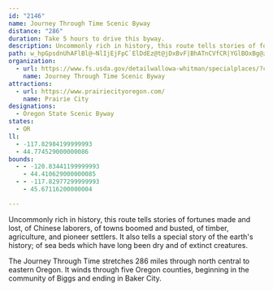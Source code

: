 ```yaml
---
id: "2146"
name: Journey Through Time Scenic Byway
distance: "286"
duration: Take 5 hours to drive this byway.
description: Uncommonly rich in history, this route tells stories of fortunes made and lost, of Chinese laborers, of towns boomed and busted, of timber, agriculture, and pioneer settlers. It also tells a special story of the earth's history.
path: w_hpGpsdnUhAFlBl@~NlIjEjFpC`ElDdEz@t@jDxBvF|BhATnCVfCR|YGlBOxBg@zAq@p@a@~A{ArB}C~@uB`HaT~@sAx@aAj@Y|A_@bCNx@b@lAhAjAhBhBbE`BlCt@hAlAx@fa@pPjCEp`@iG~AEvCf@ftHr{BhCbAfD|BzGfI~CtE`ElIdBlChAvA|AxAhD|BfJpDbAjAdAbCVpA^tDn@pDhAdBr@r@nAx@|KzFlA\bBHrTgBhFuAnPkH|Dm@|BJtJfBnAJvEc@|BNtA`@|@d@rCxCbC`DnCpCdLnGhC~BbD|D|D~FbAjBhArBxAhEx@pCbBlId@lKIbD[fEyArMIlFNlChGbVl@dEn@tJLvG?~IYdBqAlEcCrG_EpHy@xBKvBVrDf@zArAjA~AZbDV~@\X`@Hj@Hn@?vAmBfKy@`Dy@`BkFxHu@vBIfAF~BhE|KNx@B`AShA}BrD_@hAEpAJ`BpB`GNv@JjBElAUlAiN|W_DxE}DtEmBlBcEpFiAzBs@rBoAvDs@lDOnBK`S]lDcBrJ[`CYrEEzGJ~Cr@`JHlCI`DYrBe@dBcAtBqGzKo@bBo@nB_@pCSxBEnFDlIO~AiCpLIpAB`BThA`@dAzAlAjCTv@Px@d@h@r@^xAFz@UzLa@vBs@dAy@^cBNaGi@{ATYPm@r@cAzByDfQo@rBo@p@{ItEmBjAi@l@o@rAk@jC]`DsAnSo@`Gk@dDwArEiEzJgEpIgHzPs@lDKfCErG]xFOzAeBpGYnD?pBNlA^pAhArBlCtCn@jAn@fDKxD}@bGKbBIvJIdBYpAo@tAcBdBiB`@yCVcAXs@^s@p@k@fAy@`CkEtN_DlJiCdFsC`EsBzBmDfCaDbBeCfBcCfCgCrEuDfJkJ`TeLxXyBnHoAvFqD|X_A|D_CrHw@~Ci@rD[zEI~DoArgATzKRzEvLjkBjEzm@v@tNPlGCdFI`Du@tHs@lE_DbLy^roAmApCsKvP}BlFyAlFsCbR_A`FgA~DkAjCiAlBoI|LcCpFcFvVoAzEcAzBwH`NsAxC{@zBaAxDiElQsF~V{Hpb@i@xGe@|P_@`Fy@lEuMdf@s@lDgI|l@_@xF@jBLxB^rBdAxCh@~@pH|I|B~DdUhw@lArBfC~AhBR|EQr@JzBr@fBrAh@p@Xr@j@rB|AdKXz@dApB^^bBz@x@Pt@FxK_AXBdARfD`Bx@Lz@GvEgBpFl@lCy@t@KbAR^Vd@r@Rx@J~@Dl@AXId@}BtFQhAmCrWO~D@lC\lHx@~BhAfAd@X|DvAnAhA^t@X`A|@xDZt@fBvBrFdBxClAv@JdAClAQdAc@dMcIlEcBfGy@xQeBnA?bALrCvAdC`DrCfG`DdGZ\tHdD~@dA\~@~BnQj@fCVf@~ArAfDtAh@z@^xAC`BOr@[v@c@d@s@^aHfB[Vw@z@kAjDYtBCvAFx@NdAdBpGNjA?rB[pB{GdPo@jCE~@D~BN~@r@tBt@fAh@j@bAp@xGfDlA^rAxA~@xAn@xAn@rC\hFj@`QHdFExDUtBgA`FsC~J[`COrDDzG~AhXh@rDnArEhAzBxB~CdKnKr`@vc@tBxDbBbHfBxJfKni@b@tDTjGOhGoArMC~AT`Dv@jCh[tl@rCfGr@~CT~BBtC[tDaE~TgGl[cYt{Ac@nBuHhXWvAy@bIqClPu@rF}BtIeC|G}@~DUpBOlCF`J[tJNdCl@bD`@bDBhDi@xP?`BRlB`ArFFlB?jBcAdW_Bj^wE`m@s@dEy@rDsC|IoAvESzBK~CWxBe@hBuAvCi@xBMt@Ex@s@d`@q@lVJzFn@xGhAnFx@fClFrNpF|M~@dBvBdClG`D|EnBbCbBr@r@j@x@lC`I^r@hBzBbAp@lIdDbDt@bAGhAe@`E_EpAm@|A[hBEnPxAfALnAf@d@^lA~Ah@jAbBtFtAlBt@h@lE|A`ApA^xAjBfKlD|Hf@dC~BlPrCtITtBHlDNjCRjAbClH^~CHnBCxA_@`By@rAcGrFaEvC_B`@yCd@}@x@y@pAk@|Cc@rIcAlMmCjWEjDDtB^|Cv@lCrL~WrAxDxBbK|@lLHhKJ~EVpE^`Cj@~BfFbNrAlH`Fdb@x@`E^lAtA`CtAbBfC`BlBd@vIx@vC~@hC`B~AjBzNzSlBzDt@dClBzHvFhRh@zCbAfQZlBvBtFtQzTbGhFzFvChGhBlUdD|B|@bAl@bBlBr@fAhBdFtArEhAlBxAtBfIrH`BxB`B~CvAlDrBtDz@hAfUvRpNtJjCx@~Bd@~CLjGAfD^fFzAzCxAzCpBhBfBz^ld@vD`FhBjDnAfDt@hDjHhb@bAlFrArFdBhFx@bB|AbBhAh@hB`@~BRrAQbBu@xE_ErAs@|BY|Bk@`Ag@zBgDn@_BhAwB~B}BbAc@pJuBlAi@rFgDlBm@jAS`CDxC~@lGnF`GdD~A^bCFBvB^`Ex@zCnAjCrAtBdAfA|EjBfDPlCCvJVlDj@tAn@v@p@hBxBhBdDrAbEjC`Kx@dFXrFlAj\z@fJv@lExAlGbAhDhApDnCfF~BlB`Dz@x@DbAEjQaDvAAhAJxAb@bBhAnBtB`N`QlB`B|CrAzNjDlCjBr@z@rClElNbWfA~Bn@nCXdFYtF}@tIAvFJlBXfBb@jBnA`DpExG~BbErClGvDdM|DvNdAdERnAN~ADvA?tAo@fLD~CNrAlBhK|CxO`AbDv@jBjApBdFhHdAfBn@dBl@tDH|AI~Di@zISxFAlBPjLKjDc@lD}AfI[~CwDda@eCfb@}@lHcCjPSdF?~e@HtARvAbA~EtDtNfBvHb@xCd@vAxAxCbBlBxAz@lCdAdc@nM|@d@x@x@j@v@dAzBp@~BP`CHrCBnKN|AX~Ah@fBn@`An@r@lBrArCxAjBvAf@l@jA~C|B~It@nBr@lAx@v@bAl@bB^bId@jHx@fJxBtJrDrFzAlD\rBFzL_@rB?rDV`E`AxExBhAv@xBbB|BbCnA`BrDdG`FjKhAvBjAdBzAlAn@XhANjb@uBbDFfAPnDrAnAv@~IbGpN~IvBlCjCxEnG~NhBvDpHbLhBjDxAdDhFnOvA`CbBnBnAhAdAr@|Al@bEdAfEp@lI`AlD`A|@j@tBdBxb@xb@`LzLpCxEbBfEpAfExAnHl@jFxA`]NpFBnEM~A[`CcDfPwB`M{@fKmEvo@c@pFc@tIA`HNbJx@~PZfEHrEEhFFdB\xDlD|VhArFvCfKf@`DfAnO~@bIfC~KbIdZ|ClNjY`bBze@h`CfAlHd@fHDjGkAzcBDpDRlF^fE^rCp@xDzE|PpWb~@dDhM|CtNjn@jdElB`KdQzt@fFnNbDrGhd@bw@fExExHfGjEbFhAxBdAdDbAhGNvC?fEgB`j@W`WFbOlAxa@KjDa@tDqLzp@u@fIOxG?fDX`HT`C|BhOrArKxAbXh@tGT`BnAvFvEjPh@jC`@rEFlA?rAgAp^iGdfBYfFIzE\rLStMsApQc@~Ca@pAc@x@oAz@cEfBaAj@sBjBeA`E[lDPbUHvA|C|RNfA?~AEj@w@tCoCbMi@pEo@`HN~eBTlG\~CXfAxBxGx@lDXrBTnDD~EKlIDxBrEbv@b@tEnBxMb@tFxBfv@b@hD|ErS~@pGlChWhBv`@fFpz@TlFH~DOtIqDzh@CdEf@ff@HzV}Bti@mA~TeAdI}A`HcHtRwAzFiAxGyDvXSxDAjt@Ide@TxFDrCAx]Dpv@Ez]Jf_ALhXZrD~@`EvA`EfFzKd@nA^vBN|DKnPMrC{@nJG~CLrArBnLbJpc@vAtHt@~GLpUMnD_BnW_A`Lo@hFsCrQS`BElC@bAv@lDlEhOn@lEXtDbCtp@vGjrB?hGS`HYpEc@xDy@hEaA~CsKbV_B~CeCvGgClMur@faEoApLaA`VeAdUc@rDe@vBeAhCyA|BwBlBeCfA}CXaW_@uBd@s@f@mAdBo@~BYlCiDlm@}Cdd@y@|E{HrW_@vDHrEvAbYIh\g@xt@V|FlHfbATrELzCCxH_@jGSlB_BzH{Obm@}@fF_@lD_@rFEjF@bSEdA[hDq@rC_ApBuBzBuKzGiAnAyAtBe@pAy@xC}AzIqIlh@}@hHWjEIlEWniAQ~G_@xDc@lCoOts@O~A?nFRrC~@xGb@zFFtOLfCXzBhGtXf@rCNdBFhBAxBUpCm@xCcAzBcAbBqBfB{GxEsA`Bo@rBu@fH_@lGJ~BfChPVzC?lDUpD[lBi@fBw@`BkBjCq\|YwBxB_ArAi@fAu@rB_@xBYlCOxDClLUpWCtOY|XAbGOxJm@xDy@nBs@hAq@t@gb@vVkAxA_@x@o@pCI`DhAnO?xCmA`TiCta@EdAHxCP~AfDhOlKje@p@`DZlCDxCBrKMhHKfByEv\WdDArADjAh@`C|G|Qr@dCTjAt@vNL~GIhCiCp[oA`UyAfm@s@|HyBzN_@~CQlGKtw@[tEYzAcApDo@rA}CnD}HvEuEhEqMrJk@v@wBtEcGnOmClJgBlH{@xCw@~Au@fAiDrDiArBo@~By@nF}@rDk@xA{EfJeAxC_@nAqJ|k@}@zEyArEwEnLkAtDYvAY~Bo@nRMfBU`Cs@jDs@`CoC~HqNx_@sDhKcCfKcOdv@c@bBy@rBq@fAeZl]gLfS}CxD}GfHiChD]hA_@lBOxBM`HWrDsCjYcA~Ho@zC}B|HqFxPe@jAiBrCiBtA}B~@aDXyIa@{CEkALwH`CwDvB}@dAuClF_An@{Gp@iBKiDkAmAMoDGgBLuA`@uM|HqG`FsAx@cClAcAx@oA~BoC`GmA`E_@pBe@LsB`ByAp@sRnEiCx@}BvAgA~@qBlCqD`GeB~BeDrCoC`BiUrLwIlEcBl@cC^iCEgC_@gJuDcDeAwCYoCFsCv@wC~AsGtEuEdC{Ah@aDb@eQPyALwBf@{C|A}ThNyBfAcB^o@@mCOuL}D_Ca@qD[cECcRdA}C_@{As@m@e@cB_BsDgEiA_AoB{@qCW}HVcAEiBYmBw@q@a@iBwBqF{HoA{AmB_Bo@Wi@MoBSyL`@yCUyAW}C_BmFyFuAsBwCuFeLmQyFiKc@g@iAy@_@Ms@C{a@dBaEt@sC~@cE~@ua@?iCPiAr@QRw@dB}A~Em@lAeAlBoA`AyAPmAA_Dc@}CKsATmDrBmBr@iGfBc@^u@zAw@b@cAJaAUi@[}FaGcAYo@RgGzCqHpCcBD}Ek@o@DmHrAgBz@oAxAs@hBsBzG_AfCy@rA_Aj@_@?UWMe@E_ADuALqA`@uATkBFeAYgDy@aDyBmF_AqAmDaCwBaAyB]_B?s@Vo@l@mChFs@xBO|@Ar@Z`Is@~E[lAs@~@c@XcDz@aA|@}QpZiBxBm@h@u@b@uA`@}AP}z@m@aCK}Ey@qc@_L}Ci@}BDyBn@iBvAo@~@kCrGoFzFcE`CgDpA{I`F_F`BwARo@?o@UiAeAo@qAYoAUyEQ_AUs@o@kAeAgAo@_@sQsE_AEsAJkJlB_@Ps@`AoAtE_@x@cAvAiAr@iDvA}FxAiBNsAB}Bc@}D{BsBmCu@sAgAwBmDoIk@m@}@QmNdAiMxAaHPm[qEyCmA}A_@{JGsCDwCf@kAFmEAmCQsCs@oAe@kLmFmCaAoAK}BFqCbAqJlFkBTyAMy@YcBeAmHuG{EsCuNuHsAk@{AF}@b@y@n@e@~@gCnIe@bAcArAyAdAcATeBAgXsDmG_AkLgAgGDsBt@aEdD}DlCoC~@o@@yAMy@UgCkBiAmBsH{QkBmD{AsA_Ac@sAUcBDwBn@aLvEoA`A_CtEi@v@wDdCiAXoAJiA@s@McCcAeA{AaAgCGq@}@uDmB_Hu@mDoAmD}@gAk@e@wB}@oD}@qI}@sBEwBVoCtAsA~AqDrFcG`KwFrIiA~Cu@lEEfDM~AYfBiAhEIn@GnCMlBu@jCs@tAkHdMgIzOcBfCoD`EcAtAo@xAaL``@o@tC]zEu@xDMlAkArOwAbLe@dBi@xAsB`EuBxBgF~C}CxAoPbJ}BvA_AfAo@~AW~@oIt`@c@dBo@pAmBfCyM~JeC|BiAbBcArB_CbHiApAsAl@iCR}B[iDMwDq@_NyAu@?eNlBwEv@oA^iAl@aAr@gAjA{FfIc@fA[zAMdAOzQKfCYlC_@vCqDjTGx@IrDHnPItCYxB}C`MKjBDn@^bCB~@Ix@Yh@}@b@cADcCIiFuAmIsAiAEsARaKdE}@Ru@KwAu@eDeCgBcAkAM}CDgC^uBr@mBdBs@x@u@tAo@|BmBhNS~CHnBJv@f@fBxDfK|Tpc@hOjYPp@VfB?x@OlAa@pAsChFq@fAyAxA}DbDaBr@kBXyBFuZv@eAOmEsBsKiC_Bk@wMmLs@a@sAWk@AsAPcQfEyBxAcAfAsDbFy@|BsCnMy@dCqMjVqCdDoCzDi@vAcCtJu@xDShC?rADbAXlB~@tCxJzWdFbOdLpZ|AfChCjCfBjA~VhNbBtAnAlBf@hAj@rB`DxT^pECfCUlB_ApDqAtBuAdAsC~@kLfAgEp@}DrAoDnB}DjDwCfD_BdCoO`^cAdC[fB?xCJpCvChQzAzPBXOx@O^u@r@i@`@i@NwCLgCEcLLeElBeGpDcBt@y@n@y@|@]t@q@`CkEb\YhDHjBr@rErB|IbClK~@xC|A`DpPzYv@tBN`ACz@OvA_BbIC|@BpAbE~X~ApI`DnInBfCXx@~BzEl@|AzBfHvAlDr@fAdAjAvJzHfAfAPVf@`BN~A?~@Gj@y@zCsFlPe@`CUlE?rAJdBX~Bh@xBxE|OjDrI`MjVpHzRtAzCfAjB~CfDx@l@fFpBbGfApC~@hAj@rBtBdAfB|@bCd@fBbCzKdBlE|@zAxBjCfKnKhArBb@dAR`AN|A?nAO|COz@iAfCq@|@yEzDeAfBc@hAi@nBcBlNk@`D{DzPk@fBi@jAs@dAoBhBmP`IkBjAmAdAo@z@uAjCs@dC_@nCO~CD`Db@fDp@vCf@dAbGnKtItRxDfJx@zAdLbOxJ`Q|@jBbAnCrAjKrDdJ`@hBRfCB~BMlC_B~T[vG]lW_@~Ci@vCcAlD[hB]lDExA?lBDvAr@fFd@pB|@zBx@vAlHzHlAfC^jBRtAtB|YXrBd@jCjEbQXdBDvC?vBo@tQCzCBxBj@fFn@fH?zCO|Ce@zFqIfr@m@nFKpBUzEGxIRzHXrFlAbK|E|QxCrGzIhP`AxBr@dC\dD?fBCfAeAlMO`E@fD\pEr@vD^pAjAxCdIpL~ArClAvC~@zDb@dC~@zHlHtu@hD|SRlDUnXc@nNYrBc@rBu@xBuAlCy@lA}AjB}GfG{DfEsKzOiAxAmAhAsB|@oARsQr@gEl@_GxBuG~DoCfAiANo@C{I_By@EiCb@gA^eBfAiCxBaC~AcE~A{RlFcBl@iQvM}g@n\yM|HkRdKaClB}CzCkB~BiP|TsCbCmFvBwZxJqGdAiEFgDSyCe@kZaFmDkAsEoBmBq@oB_@wEM{QXiALw@VeBdAmAfAiFxHcBtA_A^mAXaFf@eM|@cJCmESaINiALaC`@iDjAoE`C}CdCmC~CoBzC}Oj]eCtEmBxCgJjLwAzBkCnFaWln@oJzTaAnFc@dEu@fL_KffCo@jMi@nDu@dDm@lBeAxCs@tAuBxCgDzC}g@j^gHdEyDxA}Cd@qEDoSY}DTwEjA}[~IsDt@}PdBqKd@cWxBgDz@yDvAcEdCsB`BaF~EiWj]wE|GqHpIiC|AaFbCqJzD_QtLmFlEqL`J_[nO_i@d\gFvBo]tJk`@pPiF~C}@p@{FzCyHdGwF`GiDlEyb@`o@cDfEaCfCyCfC}BfDu@pBm@tD{Brp@q@bKaAlKmA~HsBfJcCjIcD~IyBlF]pAo@vDU|EIpp@[nV}Czv@e@hIi@dEwDpQ?hNfUBrKTfEbAxE^dHzAr@An@Qn@m@x@WrBX~A[x@e@rCS|QcExESfFDrADjAR`FxBxAXn@B`Eq@h@F|FjCbARz@GpHyAx@CrCV`D_@j@Sl@m@bC_E`@Yb@?vEp@xB@lCPtC~@vCKrBSvEWbBJtTfCfBJpAEfCgAhB_@rPQjSL`Ds@vDmAd@D^ZnBxDpAjBJr@O^e@LyAYm@DmBvAa@~@If@@`@VrA~ApEb@fBNz@DhBC`A[~AcDxG_@xAc@hDEbADx@Rr@dA`CJx@AzDHvBd@`Bh@p@bC~AbBlCZt@LdAEp@Qz@eAxDk@v@q@tAG|@Df@lE`Fn@pAr@tC@jAOxBHp@\L^Kn@kE@{@Gw@YuACeAHsAhB_Fr@iAt@k@r@Kn@@hA\vBdAz@LdH[bHh@x@b@n@fA\pAD`HhAvQn@rElFnLfDxEFx@AjDTr@jExBdAtAbAxBZdBRxB@fCPpAVz@pBrDbCnI`@~@lFpEr@lA`JjVpCpDnAbAlBnAdBn@jP|@\J~@l@h@n@fBvIj@fEJnGRjAb@hAbDxEdB|AnHzCpA~@bKzJbCpCxFzHbAd@xAL~D@|@d@h@l@h@jBNzARbATr@b@p@n@b@bWjLrA~@pL`LdAvBXjA|AzPhGzVh@|CzB|c@ZxBXrAlKr[l@rCB|AIfA_@dBaDtIeAxDSlBExBHlBn@zDH|A?rBg@rAeFbI}@rBUhAMzAR`MTrFl@hCrDxJXzANpBXfGCpA_@lCKnATpBp@xBRxAb@|Id@bA`C`CP^D\KnDi@~C[l@gCdCu@lAW`Dq@pD@xARxAbBtFPtABhAUx@gBlDa@xAW`COdDq@fEMlBHxBb@tD?jAOdBi@xDcCvIc@vCe@tFWdBkCfKs@tA}CpEy@bCwBjJWfDDtAh@jFD`A_AfIErATlIOvAgArB_@~AEnBL|B?r@G`@e@xAOfA]~FqBlJY`@gBxAYx@QdAC~@Hx@b@dC@f@KdAmBbFeAxAsApAs@jAIj@An@NrBx@`F^~DMdAo@xA_@zAy@~EEfAt@tXRnD^hE?rARzBZxADr@AfAmB`JIpCKx@c@f@sB~AsAlB{B|D}DhI]lAD~@Lr@j@vAr@fAb@lA~AfJj@rBl@fA|C~Dn@lAXpADlAYrIAxBNlCt@lEB`Ay@zJOlAmFpLYn@_@dB?`Bt@xEKr@iAlEs@~EErB@hIE|AXhAn@x@bCxAr@bAX~@hA`Jz@fMt@hEPtI?rGC~B_AhQSfME`G?da@NhExBzSTdF?zCeBvWs@rH_@fCaIv]iAlDwEtLa@fBSjBE`CFfBhAvIh@lFBfC_@zCiAlFsDlOs@tDUdCIzCNpFfBpSN~@p@xB~@lBtEnFhBfDr@bENfC?~AOlD{Er]OxD?fGKfEq@pE_E|N_@rB_@zCEjCF`Br@lFvBxLZ`DBtCIbAYxCeB|Mi@pB_@r@g@h@_CnA_AlAyB~AqFlB_BdAmAbBc@x@YbA[lC?fDN`B|@bFj@tEDpALfa@PxClAbKBlDY~BWdAu@fBqHxMeAhCe@~BIdDD`Cb@vCt@rCfCvHv@pAzAx@bEfAnAf@n@h@x@`AvI|MrAnD\zAPjBHvDI~KLfC`AlKbAf\RvCXlCbCzNXxBDxAIdByBpIOhBD`ARlAn@pAzHhLxAdDhAtDzAfI`B`S`@rBfAtCh@~@f@l@fBxA~Aj@fBL~Eg@hBEbAXf@^^j@d@nBH|ADnKHdFb@zAZl@^\|@Xp@EjB}@tAoArAq@~@G|@L~@p@r@r@^x@Z~AHrBi@tH?jAHfAn@pChAhDRpBGdBQl@Of@cAdAy@ZeJvA{BxAcAxA_@x@c@~ASfB_@fFk@nNMzDRlDr@pDhChHj@fE\jGNzAh@vClD`Lj@~CFfAC`Be@~B}@xAoDnDw@dB[~AMrB\xDfIhUz@rCb@~CBxAObDOv@sCvJYvAcAtQBfJm@tGK`C@pBDl@Nd@`AlBNl@D|@IrAoAlDUzANpE]fC?`EOjB?r@D~@|AzLxAfGHx@?rCR`Bf@dBp@r@xCv@rCxApHfCt@@r@RTTL`@J`AEh@o@`EO`C@fB^jAb@d@lAv@f@n@fBfG^jCX`Eh@xCZrALrA?xFUlCYrAmBfESlAAdBSp@e@x@cCrCgAl@oCx@o@v@cAhBoAlAcEbCmAz@cC~C_@~@UlA?rA^pBDzA_@jA}B`B}Gb@sBC_BVYTi@jAYpAOrB_@lAcAdAiClBiAd@yCXc@XYf@Kp@OrCWlA_@p@k@l@c@L}BDu@^c@p@[|AaCvYBpB^~C|DbONnGHtMcAbg@_@tLO~C_B|KOtC?vCJlBRlAxClKlDfRrB|IJx@D|BQzD_ApLS|EEtCHva@G`Ga@xEqCpPe@dEOtFD`Er@pHz@hE|@lCpElJd@pA^~AhBxOB~@o@xCcApByJzJ{N|O_TvZi@xAYfB?xALvB?x@W~@eAzAYv@e@zB_@b@g@Fe@KyAs@_@KUDSPMXA^HzACp@oAfGe@TYCSQwBwCkBcBYw@e@mBs@sAiBw@aBE_D~@YEuAaA_@MgACiH|AwCRsGs@eD?a@Ro@r@WF[IcA_By@_@mH}@_A_@sB{AiBDkEw@e@e@c@sBeAaBcEoIy@mAy@w@aDyByAs@gJgAUSI_@?i@x@uBEm@Ye@y@I_@XwApDOj@Ad@Jr@b@hAD\Cd@QZOH]CKGUk@m@aGE_BDgGOsB]sAg@q@{Co@mDqBaIgDeD{Bi@W_BMmBRiBrAuKlMiBfB_UjWsClBwUtKelCxoA}CrA}r@zWeAx@iE`GcA`AiBlAyBjAcDjCeG`B}DnCiFbBaDhC_APsADeBKuFdBqJd@u@SuBeAm@e@iB_CiCAg@_A{@kAy@m@iAe@s@KuLDoAG_BYcz@uWgBu@yAeA_CwCkGcJchAkbBwJoNgIkMaH{JcByCo@sAo@gDS_BEaBBuBNeEnA{UH}BXwa@GgJOyCQaCs@sFmA_Gu@cCyAcEcFgLiAuDcDoQ{BuVUiB_AqEu@sBsCuF{ByCaRuPcCyA}Cu@iAQiA?aCXcIjBcDd@sD@sBQyL{AmIgBkGeByS{HcC_@iACoABcDl@}f@lNiCRoAEsCk@mAg@_Ai@oBgBs@u@u@qAmQm[u@kAi@m@}@o@eB{@{\uLaC_@uCSwECyE|@}En@aGVeGWcDYuCAaFr@kIrD{@RgG|@{MtAqAR{BdA_A~@wBxDs@z@{o@~n@sCfCmCrAyCx@yDXwoHp@oB^cBn@qBpAqB`Bo]`]}F`FcClAsCj@iAFcfBMe`@rBsWt@uBVsBl@{bBzv@}WnMaCdBcBfBoAdBaOjVcFrHwDtEcVnXeHlG}KzH}DjBkJlD{KlC}Cd@wFl@{_@dAsDRiEl@qCj@sGnBwBx@gH|DiFxDgIbIgd@bn@qL~OcE`FaGzFwG`FcF~C_NfGgHxB{GrAyHv@kKRsVDiv@OaDJuB^mBx@iBpAmBrB{s@jaAqDrFu[dc@eDvDyBvAkDdA}CRqmCZ}BNyB`@yAj@}C`Bit@ra@mDpBiB~AiAlAsAdCmBfFcKvZmBlEu@rAyBzBcBdAaCv@uAR}AJ_SF{Y?sBSaOmFka@aPwDe@iTo@mBFoAT}DdBql@pc@}CrBeBp@cB^}CRme@d@imAz@ib@aAmBQcCs@cAe@_DsCsjA}wAwCqDyE{EqGgFkJuG}`BkhAwX{SmE{Aej@aM{CuAqIyF}@e@uBm@ytAuTwG_BgCmAyCwBck@qm@aBsBaAmBaF{MsB_EaNk[_Nkc@iB_G}BmGyBoF}Tsg@cHcQc@s@wCeCkAw@mBo@oKyAaBe@{DaBcCcB_A_AuAyA}CqEgAeC{@eCi@sBm@uCgNi`As@aEsAwFuAuDiAgC}AgCyAqBoBuBgA_A_FkCaEmAmDq@sDSgGD}C`@gFbBs|@f`@kMdGoMfFyEdAmEf@qCXyEJe^?cV]kp@oBqLm@gUiEwCUkC@aEl@wCvA_H~DqExBgE`ByGr@_XjBqK^oB^wEfBeBpAaEtE}`Ah{A}C~DcAz@sCfBcEbBmDz@mADyF~@yA^iAZgDvAyC~AkItGcXvXwB`B}A|@kCx@cD^gFMuJeAiCI}BBeC^sC~@kBlAiCdC}EnGkIrNcIhMmB`E_BfEmErPeA`Cy@tAqB|ByFlD{IlEuAz@}AvAs@x@uBnDoLbXiCdFaB~BeCtCqEdGuC`EmAxBuBrGi@rCcAvHs@fKo@xEo@zC_ArCmB~DgItLiAjBcAzBwIfUoA|CkGxMiAfD_@~Am@zFcCfb@YdCq@vCiBtD}AdBwIlF}@z@_BvCyCtHcAxAsArA_E~CqAnAo@bAe@z@mG~NcBzEUlAwBnOc@pBk@|AsDrFyAjCa@rAa@xBOrBC~Cl@x^^rDtAhGf@|CJ~B?nBUlCg@~ByIvVmCdKiAhCaBpBg@ZmBr@y@JcB?}GSwAJkAXyBjAiAnAkFdIo@x@gBjAuBn@mXlEiA\sAl@yCxCqA~@uAl@}D^_BZiCvAmAzAo@vAc@lBo@fDaIzi@s@~Ce@pAiBfB}A|@kB`@
organization:
  - url: https://www.fs.usda.gov/detailwallowa-whitman/specialplaces/?cid=stelprdb5226794
    name: Journey Through Time Scenic Byway
attractions:
  - url: https://www.prairiecityoregon.com/
    name: Prairie City
designations:
  - Oregon State Scenic Byway
states:
  - OR
ll:
  - -117.82984199999993
  - 44.774529000000086
bounds:
  - - -120.83441199999993
    - 44.410629000000085
  - - -117.82977299999993
    - 45.67116200000004

---
```


Uncommonly rich in history, this route tells stories of fortunes made and lost, of Chinese laborers, of towns boomed and busted, of timber, agriculture, and pioneer settlers. It also tells a special story of the earth's history; of sea beds which have long been dry and of extinct creatures.

The Journey Through Time stretches 286 miles through north central to eastern Oregon. It winds through five Oregon counties, beginning in the community of Biggs and ending in Baker City.


